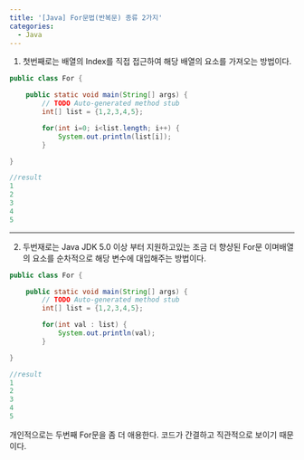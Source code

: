 ```yaml
---
title: '[Java] For문법(반복문) 종류 2가지'
categories:
  - Java
---
```


1. 첫번째로는 배열의 Index를 직접 접근하여 해당 배열의 요소를 가져오는 방법이다.

```java
public class For {

	public static void main(String[] args) {
		// TODO Auto-generated method stub
		int[] list = {1,2,3,4,5};

		for(int i=0; i<list.length; i++) {
			System.out.println(list[i]);
		}

}

//result
1
2
3
4
5
```

---

2. 두번재로는 Java JDK 5.0 이상 부터 지원하고있는 조금 더 향샹된 For문 이며배열의 요소를 순차적으로 해당 변수에 대입해주는 방법이다.

```java
public class For {

	public static void main(String[] args) {
		// TODO Auto-generated method stub
		int[] list = {1,2,3,4,5};

		for(int val : list) {
			System.out.println(val);
		}

}

//result
1
2
3
4
5
```

개인적으로는 두번째 For문을 좀 더 애용한다. 코드가 간결하고 직관적으로 보이기 때문이다.
